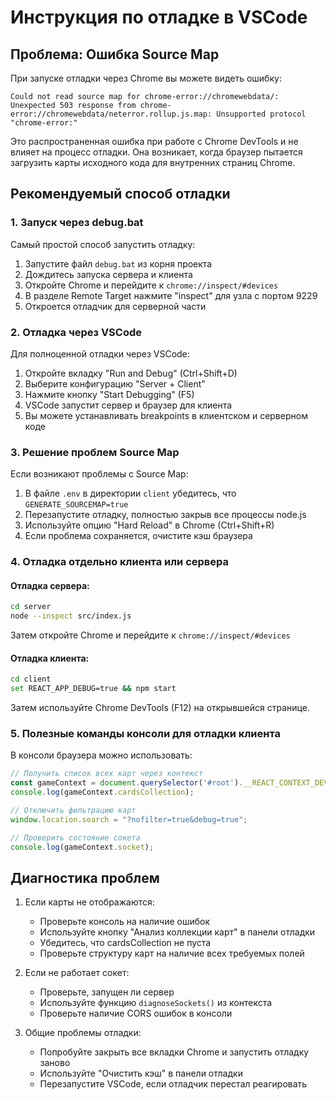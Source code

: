 # Инструкция по отладке в VSCode

## Проблема: Ошибка Source Map

При запуске отладки через Chrome вы можете видеть ошибку:
```
Could not read source map for chrome-error://chromewebdata/: Unexpected 503 response from chrome-error://chromewebdata/neterror.rollup.js.map: Unsupported protocol "chrome-error:"
```

Это распространенная ошибка при работе с Chrome DevTools и не влияет на процесс отладки. Она возникает, когда браузер пытается загрузить карты исходного кода для внутренних страниц Chrome.

## Рекомендуемый способ отладки

### 1. Запуск через debug.bat

Самый простой способ запустить отладку:

1. Запустите файл `debug.bat` из корня проекта
2. Дождитесь запуска сервера и клиента
3. Откройте Chrome и перейдите к `chrome://inspect/#devices`
4. В разделе Remote Target нажмите "inspect" для узла с портом 9229
5. Откроется отладчик для серверной части

### 2. Отладка через VSCode

Для полноценной отладки через VSCode:

1. Откройте вкладку "Run and Debug" (Ctrl+Shift+D)
2. Выберите конфигурацию "Server + Client"
3. Нажмите кнопку "Start Debugging" (F5)
4. VSCode запустит сервер и браузер для клиента
5. Вы можете устанавливать breakpoints в клиентском и серверном коде

### 3. Решение проблем Source Map

Если возникают проблемы с Source Map:

1. В файле `.env` в директории `client` убедитесь, что `GENERATE_SOURCEMAP=true`
2. Перезапустите отладку, полностью закрыв все процессы node.js
3. Используйте опцию "Hard Reload" в Chrome (Ctrl+Shift+R)
4. Если проблема сохраняется, очистите кэш браузера

### 4. Отладка отдельно клиента или сервера

#### Отладка сервера:
```bash
cd server
node --inspect src/index.js
```
Затем откройте Chrome и перейдите к `chrome://inspect/#devices`

#### Отладка клиента:
```bash
cd client
set REACT_APP_DEBUG=true && npm start
```
Затем используйте Chrome DevTools (F12) на открывшейся странице.

### 5. Полезные команды консоли для отладки клиента

В консоли браузера можно использовать:

```javascript
// Получить список всех карт через контекст
const gameContext = document.querySelector('#root').__REACT_CONTEXT_DEVTOOLS_GLOBAL_HOOK.renderers[0].storeMap.get('GameContext');
console.log(gameContext.cardsCollection);

// Отключить фильтрацию карт 
window.location.search = "?nofilter=true&debug=true";

// Проверить состояние сокета
console.log(gameContext.socket);
```

## Диагностика проблем

1. Если карты не отображаются:
   - Проверьте консоль на наличие ошибок
   - Используйте кнопку "Анализ коллекции карт" в панели отладки
   - Убедитесь, что cardsCollection не пуста
   - Проверьте структуру карт на наличие всех требуемых полей

2. Если не работает сокет:
   - Проверьте, запущен ли сервер
   - Используйте функцию `diagnoseSockets()` из контекста
   - Проверьте наличие CORS ошибок в консоли

3. Общие проблемы отладки:
   - Попробуйте закрыть все вкладки Chrome и запустить отладку заново
   - Используйте "Очистить кэш" в панели отладки
   - Перезапустите VSCode, если отладчик перестал реагировать 